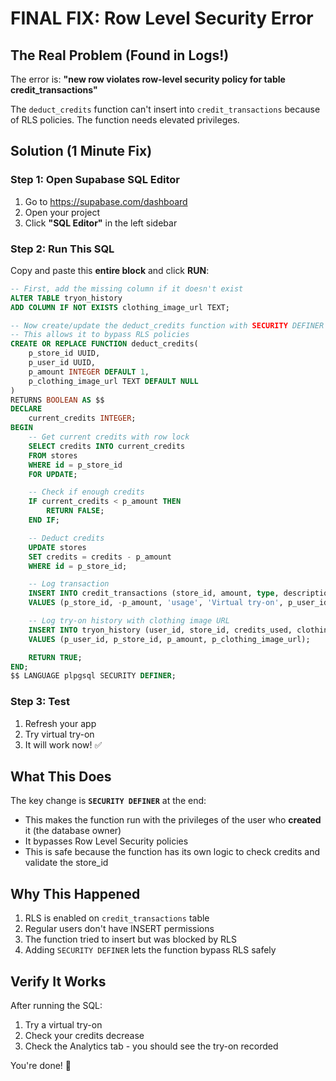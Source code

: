 # FINAL FIX: Row Level Security Error

## The Real Problem (Found in Logs!)

The error is: **"new row violates row-level security policy for table credit_transactions"**

The `deduct_credits` function can't insert into `credit_transactions` because of RLS policies. The function needs elevated privileges.

## Solution (1 Minute Fix)

### Step 1: Open Supabase SQL Editor
1. Go to https://supabase.com/dashboard
2. Open your project
3. Click **"SQL Editor"** in the left sidebar

### Step 2: Run This SQL

Copy and paste this **entire block** and click **RUN**:

```sql
-- First, add the missing column if it doesn't exist
ALTER TABLE tryon_history
ADD COLUMN IF NOT EXISTS clothing_image_url TEXT;

-- Now create/update the deduct_credits function with SECURITY DEFINER
-- This allows it to bypass RLS policies
CREATE OR REPLACE FUNCTION deduct_credits(
    p_store_id UUID,
    p_user_id UUID,
    p_amount INTEGER DEFAULT 1,
    p_clothing_image_url TEXT DEFAULT NULL
)
RETURNS BOOLEAN AS $$
DECLARE
    current_credits INTEGER;
BEGIN
    -- Get current credits with row lock
    SELECT credits INTO current_credits
    FROM stores
    WHERE id = p_store_id
    FOR UPDATE;

    -- Check if enough credits
    IF current_credits < p_amount THEN
        RETURN FALSE;
    END IF;

    -- Deduct credits
    UPDATE stores
    SET credits = credits - p_amount
    WHERE id = p_store_id;

    -- Log transaction
    INSERT INTO credit_transactions (store_id, amount, type, description, created_by)
    VALUES (p_store_id, -p_amount, 'usage', 'Virtual try-on', p_user_id);

    -- Log try-on history with clothing image URL
    INSERT INTO tryon_history (user_id, store_id, credits_used, clothing_image_url)
    VALUES (p_user_id, p_store_id, p_amount, p_clothing_image_url);

    RETURN TRUE;
END;
$$ LANGUAGE plpgsql SECURITY DEFINER;
```

### Step 3: Test
1. Refresh your app
2. Try virtual try-on
3. It will work now! ✅

## What This Does

The key change is **`SECURITY DEFINER`** at the end:
- This makes the function run with the privileges of the user who **created** it (the database owner)
- It bypasses Row Level Security policies
- This is safe because the function has its own logic to check credits and validate the store_id

## Why This Happened

1. RLS is enabled on `credit_transactions` table
2. Regular users don't have INSERT permissions
3. The function tried to insert but was blocked by RLS
4. Adding `SECURITY DEFINER` lets the function bypass RLS safely

## Verify It Works

After running the SQL:
1. Try a virtual try-on
2. Check your credits decrease
3. Check the Analytics tab - you should see the try-on recorded

You're done! 🎉
